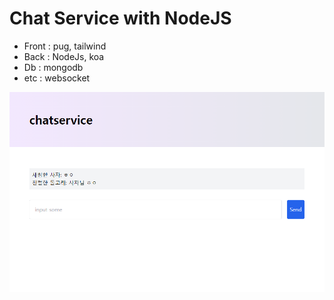 # Chat Service with NodeJS

- Front : pug, tailwind
- Back : NodeJs, koa
- Db : mongodb
- etc : websocket

![Screenshot](./images/screenshot.png)
